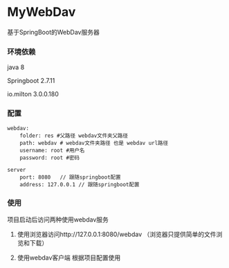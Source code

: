 # MyWebDav
基于SpringBoot的WebDav服务器
### 环境依赖
java 8

Springboot 2.7.11

io.milton 3.0.0.180
### 配置
    webdav:
        folder: res #父路径 webdav文件夹父路径
        path: webdav # webdav文件夹路径 也是 webdav url路径
        username: root #用户名
        password: root #密码

    server
        port: 8080   // 跟随springboot配置
        address: 127.0.0.1 // 跟随springboot配置
### 使用
项目启动后访问两种使用webdav服务

1. 使用浏览器访问http://127.0.0.1:8080/webdav （浏览器只提供简单的文件浏览和下载）

2. 使用webdav客户端 根据项目配置使用
    